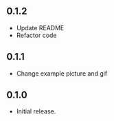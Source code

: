 ## 0.1.2

* Update README 
* Refactor code

## 0.1.1

* Change example picture and gif

## 0.1.0

* Initial release.